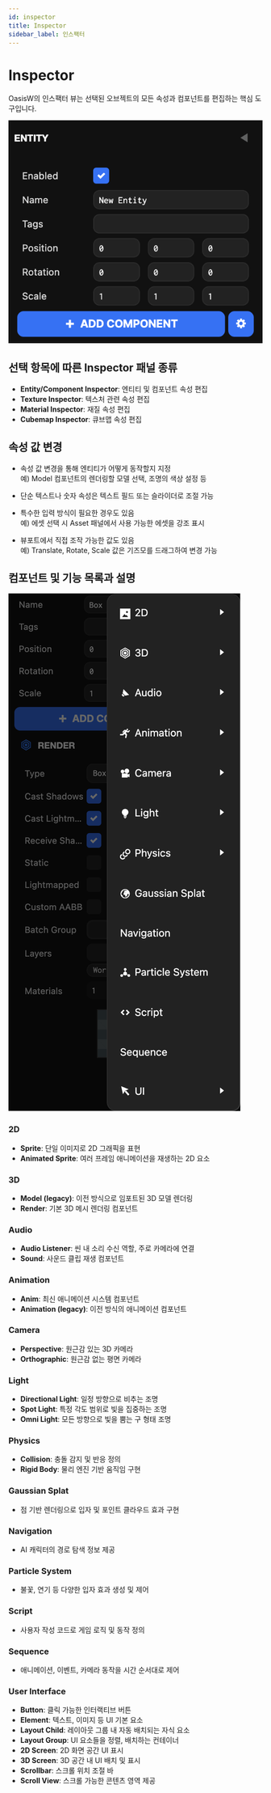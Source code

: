 ```yaml
---
id: inspector
title: Inspector
sidebar_label: 인스팩터
---
```


# Inspector

OasisW의 인스팩터 뷰는 선택된 오브젝트의 모든 속성과 컴포넌트를 편집하는 핵심 도구입니다.

![Inspector](/img/usage-guide/7_1_inspector.png)

## 선택 항목에 따른 Inspector 패널 종류

- **Entity/Component Inspector**: 엔티티 및 컴포넌트 속성 편집
- **Texture Inspector**: 텍스처 관련 속성 편집
- **Material Inspector**: 재질 속성 편집
- **Cubemap Inspector**: 큐브맵 속성 편집

## 속성 값 변경

- 속성 값 변경을 통해 엔티티가 어떻게 동작할지 지정  
  예) Model 컴포넌트의 렌더링할 모델 선택, 조명의 색상 설정 등

- 단순 텍스트나 숫자 속성은 텍스트 필드 또는 슬라이더로 조절 가능  
- 특수한 입력 방식이 필요한 경우도 있음  
  예) 에셋 선택 시 Asset 패널에서 사용 가능한 에셋을 강조 표시

- 뷰포트에서 직접 조작 가능한 값도 있음  
  예) Translate, Rotate, Scale 값은 기즈모를 드래그하여 변경 가능

## 컴포넌트 및 기능 목록과 설명

![Inspector](/img/usage-guide/7_2_component.png)

### 2D
- **Sprite**: 단일 이미지로 2D 그래픽을 표현  
- **Animated Sprite**: 여러 프레임 애니메이션을 재생하는 2D 요소

### 3D
- **Model (legacy)**: 이전 방식으로 임포트된 3D 모델 렌더링  
- **Render**: 기본 3D 메시 렌더링 컴포넌트

### Audio
- **Audio Listener**: 씬 내 소리 수신 역할, 주로 카메라에 연결  
- **Sound**: 사운드 클립 재생 컴포넌트

### Animation
- **Anim**: 최신 애니메이션 시스템 컴포넌트  
- **Animation (legacy)**: 이전 방식의 애니메이션 컴포넌트

### Camera
- **Perspective**: 원근감 있는 3D 카메라  
- **Orthographic**: 원근감 없는 평면 카메라

### Light
- **Directional Light**: 일정 방향으로 비추는 조명  
- **Spot Light**: 특정 각도 범위로 빛을 집중하는 조명
- **Omni Light**: 모든 방향으로 빛을 뿜는 구 형태 조명  

### Physics
- **Collision**: 충돌 감지 및 반응 정의  
- **Rigid Body**: 물리 엔진 기반 움직임 구현

### Gaussian Splat
- 점 기반 렌더링으로 입자 및 포인트 클라우드 효과 구현

### Navigation
- AI 캐릭터의 경로 탐색 정보 제공

### Particle System
- 불꽃, 연기 등 다양한 입자 효과 생성 및 제어

### Script
- 사용자 작성 코드로 게임 로직 및 동작 정의

### Sequence
- 애니메이션, 이벤트, 카메라 동작을 시간 순서대로 제어

### User Interface
- **Button**: 클릭 가능한 인터랙티브 버튼  
- **Element**: 텍스트, 이미지 등 UI 기본 요소  
- **Layout Child**: 레이아웃 그룹 내 자동 배치되는 자식 요소  
- **Layout Group**: UI 요소들을 정렬, 배치하는 컨테이너  
- **2D Screen**: 2D 화면 공간 UI 표시  
- **3D Screen**: 3D 공간 내 UI 배치 및 표시  
- **Scrollbar**: 스크롤 위치 조절 바  
- **Scroll View**: 스크롤 가능한 콘텐츠 영역 제공

